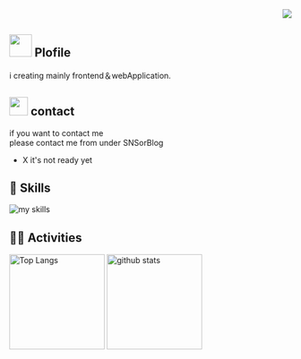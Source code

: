 <!-- 1. GitHub usernameを変更 -->
<div align="right">
  <img src="https://komarev.com/ghpvc/?username=username" />
</div>

## <img src="https://i.giphy.com/media/v1.Y2lkPTc5MGI3NjExOGUzNTJ4ZW81ZThxaW95NGl5YW82NWNrc2w2NzRpYzd0eDRiZHhkeSZlcD12MV9pbnRlcm5hbF9naWZfYnlfaWQmY3Q9Zw/l2JebisijdzVL2Cqs/giphy.gif" width="40" > Plofile

i creating mainly frontend＆webApplication.

<!-- 2. プロフィールや連絡先を変更 -->
## <img src="https://i.giphy.com/media/v1.Y2lkPTc5MGI3NjExMzlpdDFzd3VuN2l6Z2Y3bnlpaG42Mnp5ejF3cjE0aWFoYW9saGRoayZlcD12MV9pbnRlcm5hbF9naWZfYnlfaWQmY3Q9Zw/xTiN0x8n9m0C7nfYPu/giphy.gif" width="33" margin-top=""> contact

  if you want to contact me <br>
    please contact me from under SNSorBlog
    
- X 
it's not ready yet


<!-- 3. 好きな技術スタックに変更 -->
<!-- ライトモート：theme=light, ダークモート：theme=dark -->
<!-- アイコンの選択肢一覧：https://arc.net/l/quote/zizyykfh -->
## 🌱  Skills
<img alt="my skills" src="https://skillicons.dev/icons?i=html,css,js,typescript,nodejs,react,python,php,blender&perline=6" />
<br>


<!-- 4. GitHub usernameを変更, 2箇所 -->
<!-- ライトモート：theme=light, ダークモート：theme=vue-dark  -->
## 🏃‍♀️ Activities
<div align="left"> 
  <img alt="Top Langs" height="170px" src="https://github-readme-stats.vercel.app/api?username=suamm12&theme=vue-dark&layout=compact" />
  <img alt="github stats" height="170px" src="https://github-readme-stats.vercel.app/api/top-langs/?username=suamm12&theme=vue-dark&layout=compact" />
</div>
